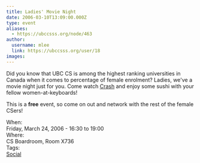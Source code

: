 ```yaml
---
title: Ladies' Movie Night 
date: 2006-03-10T13:09:00.000Z
type: event
aliases:
  - https://ubccsss.org/node/463
author:
  username: mlee
  link: https://ubccsss.org/user/18
images:
---
```


<div class="field field-name-body field-type-text-with-summary field-label-hidden"><div class="field-items"><div class="field-item even"><p>Did you know that UBC CS is among the highest ranking universities in Canada when it comes to percentage of female enrolment? Ladies, we&apos;ve a movie night just for you. Come watch <a href="https://www.imdb.com/title/tt0375679/">Crash</a> and enjoy some sushi with your fellow women-at-keyboards!</p>
<p>This is a <strong>free</strong> event, so come on out and network with the rest of the female CSers!</p>
</div></div></div><div class="field field-name-field-dates field-type-datetime field-label-above"><div class="field-label">When:&#xA0;</div><div class="field-items"><div class="field-item even"><span class="date-display-single">Friday, March 24, 2006 - <span class="date-display-range"><span class="date-display-start">16:30</span> to <span class="date-display-end">19:00</span></span></span></div></div></div><div class="field field-name-field-location field-type-text field-label-above"><div class="field-label">Where:&#xA0;</div><div class="field-items"><div class="field-item even">CS Boardroom, Room X736</div></div></div>    <footer>
    <div class="field field-name-field-tags field-type-taxonomy-term-reference field-label-above"><div class="field-label">Tags:&#xA0;</div><div class="field-items"><div class="field-item even"><a href="/social">Social</a></div></div></div>      </footer>